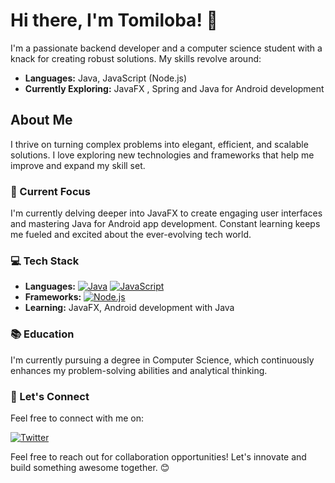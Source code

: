 
# Hi there, I'm Tomiloba! 👋

I'm a passionate backend developer and a computer science student with a knack for creating robust solutions. My skills revolve around:

- **Languages:** Java, JavaScript (Node.js)
- **Currently Exploring:** JavaFX , Spring and Java for Android development

## About Me

I thrive on turning complex problems into elegant, efficient, and scalable solutions. I love exploring new technologies and frameworks that help me improve and expand my skill set.

### 🌱 Current Focus

I'm currently delving deeper into JavaFX to create engaging user interfaces and mastering Java for Android app development. Constant learning keeps me fueled and excited about the ever-evolving tech world.

### 💻 Tech Stack

- **Languages:** [![Java](https://img.shields.io/badge/Java-ED8B00?style=for-the-badge&logo=java&logoColor=white)](https://www.java.com/)
  [![JavaScript](https://img.shields.io/badge/JavaScript-F7DF1E?style=for-the-badge&logo=javascript&logoColor=black)](https://developer.mozilla.org/en-US/docs/Web/JavaScript)
- **Frameworks:** [![Node.js](https://img.shields.io/badge/Node.js-43853D?style=for-the-badge&logo=node.js&logoColor=white)](https://nodejs.org/)
- **Learning:** JavaFX, Android development with Java

### 📚 Education

I'm currently pursuing a degree in Computer Science, which continuously enhances my problem-solving abilities and analytical thinking.

### 🤝 Let's Connect

Feel free to connect with me on:
<!--


[![LinkedIn](https://img.shields.io/badge/LinkedIn-0077B5?style=for-the-badge&logo=linkedin&logoColor=white)](https://www.linkedin.com/)
[![GitHub](https://img.shields.io/badge/GitHub-100000?style=for-the-badge&logo=github&logoColor=white)](https://github.com/YourGitHubUsername)
-->
[![Twitter](https://img.shields.io/badge/Twitter-1DA1F2?style=for-the-badge&logo=twitter&logoColor=white)](https://twitter.com/@lobz03)


Feel free to reach out for collaboration opportunities! Let's innovate and build something awesome together. 😊








